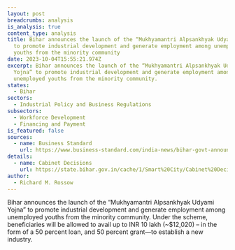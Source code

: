 ```yaml
---
layout: post
breadcrumbs: analysis
is_analysis: true
content_type: analysis
title: Bihar announces the launch of the “Mukhyamantri Alpsankhyak Udyami Yojna”
  to promote industrial development and generate employment among unemployed
  youths from the minority community
date: 2023-10-04T15:55:21.974Z
excerpt: Bihar announces the launch of the “Mukhyamantri Alpsankhyak Udyami
  Yojna” to promote industrial development and generate employment among
  unemployed youths from the minority community.
states:
  - Bihar
sectors:
  - Industrial Policy and Business Regulations
subsectors:
  - Workforce Development
  - Financing and Payment
is_featured: false
sources:
  - name: Business Standard
    url: https://www.business-standard.com/india-news/bihar-govt-announces-new-scheme-for-unemployed-minority-community-youths-123092501190_1.html
details:
  - name: Cabinet Decisions
    url: https://state.bihar.gov.in/cache/1/Smart%20City/Cabinet%20Decisions/781.pdf
author:
  - Richard M. Rossow
---
```

Bihar announces the launch of the “Mukhyamantri Alpsankhyak Udyami Yojna” to promote industrial development and generate employment among unemployed youths from the minority community. Under the scheme, beneficiaries will be allowed to avail up to INR 10 lakh (~$12,020) – in the form of a 50 percent loan, and 50 percent grant—to establish a new industry.